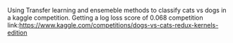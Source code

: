 Using Transfer learning and ensemeble methods to classify cats vs dogs in a kaggle competition. Getting a log loss score of 0.068
competition link:https://www.kaggle.com/competitions/dogs-vs-cats-redux-kernels-edition
